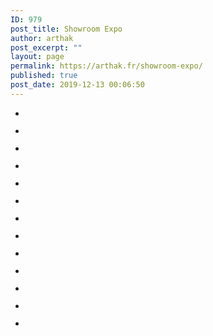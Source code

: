 ```yaml
---
ID: 979
post_title: Showroom Expo
author: arthak
post_excerpt: ""
layout: page
permalink: https://arthak.fr/showroom-expo/
published: true
post_date: 2019-12-13 00:06:50
---
```

<!-- wp:gallery {"ids":[986,984,985,983,981,982,980,1304,1303,1301,1302,1300,1299],"columns":6,"align":"center"} -->
<ul class="wp-block-gallery aligncenter columns-6 is-cropped"><li class="blocks-gallery-item"><figure><img src="https://arthak.fr/wp-content/uploads/2019/12/img_2051.jpg" alt="" data-id="986" data-link="https://arthak.fr/img_2051/" class="wp-image-986"/></figure></li><li class="blocks-gallery-item"><figure><img src="https://arthak.fr/wp-content/uploads/2019/12/img_2050-768x1024.jpg" alt="" data-id="984" data-link="https://arthak.fr/img_2050/" class="wp-image-984"/></figure></li><li class="blocks-gallery-item"><figure><img src="https://arthak.fr/wp-content/uploads/2019/12/img_2049.jpg" alt="" data-id="985" data-link="https://arthak.fr/img_2049/" class="wp-image-985"/></figure></li><li class="blocks-gallery-item"><figure><img src="https://arthak.fr/wp-content/uploads/2019/12/img_2047-768x1024.jpg" alt="" data-id="983" data-link="https://arthak.fr/img_2047/" class="wp-image-983"/></figure></li><li class="blocks-gallery-item"><figure><img src="https://arthak.fr/wp-content/uploads/2019/12/img_2046-768x1024.jpg" alt="" data-id="981" data-link="https://arthak.fr/img_2046/" class="wp-image-981"/></figure></li><li class="blocks-gallery-item"><figure><img src="https://arthak.fr/wp-content/uploads/2019/12/img_2048.jpg" alt="" data-id="982" data-link="https://arthak.fr/img_2048/" class="wp-image-982"/></figure></li><li class="blocks-gallery-item"><figure><img src="https://arthak.fr/wp-content/uploads/2019/12/img_2052.jpg" alt="" data-id="980" data-link="https://arthak.fr/img_2052/" class="wp-image-980"/></figure></li><li class="blocks-gallery-item"><figure><img src="https://arthak.fr/wp-content/uploads/2020/01/img_2458-1-778x1024.jpg" alt="" data-id="1304" data-link="https://arthak.fr/img_2458-1/" class="wp-image-1304"/></figure></li><li class="blocks-gallery-item"><figure><img src="https://arthak.fr/wp-content/uploads/2020/01/img_2459-1-813x1024.jpg" alt="" data-id="1303" data-link="https://arthak.fr/img_2459-1/" class="wp-image-1303"/></figure></li><li class="blocks-gallery-item"><figure><img src="https://arthak.fr/wp-content/uploads/2020/01/img_2454-1-735x1024.jpg" alt="" data-id="1301" data-link="https://arthak.fr/img_2454-1/" class="wp-image-1301"/></figure></li><li class="blocks-gallery-item"><figure><img src="https://arthak.fr/wp-content/uploads/2020/01/img_2457-1-803x1024.jpg" alt="" data-id="1302" data-link="https://arthak.fr/img_2457-1/" class="wp-image-1302"/></figure></li><li class="blocks-gallery-item"><figure><img src="https://arthak.fr/wp-content/uploads/2020/01/img_2477-1-853x1024.jpg" alt="" data-id="1300" data-link="https://arthak.fr/img_2477-1/" class="wp-image-1300"/></figure></li><li class="blocks-gallery-item"><figure><img src="https://arthak.fr/wp-content/uploads/2020/01/img_2462-1-816x1024.jpg" alt="" data-id="1299" data-link="https://arthak.fr/img_2462-1/" class="wp-image-1299"/></figure></li></ul>
<!-- /wp:gallery -->

<!-- wp:image -->
<figure class="wp-block-image"><img alt=""/></figure>
<!-- /wp:image -->